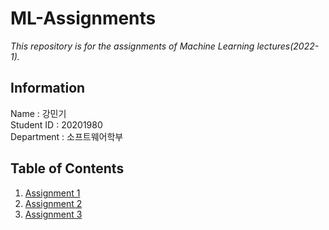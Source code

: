 # ML-Assignments
*This repository is for the assignments of Machine Learning lectures(2022-1).*

## Information
Name : 강민기   
Student ID : 20201980   
Department : 소프트웨어학부


## Table of Contents
1. [Assignment 1](https://github.com/bbx8216/ML-Assignments/tree/main/01)
2. [Assignment 2]()
3. [Assignment 3]()